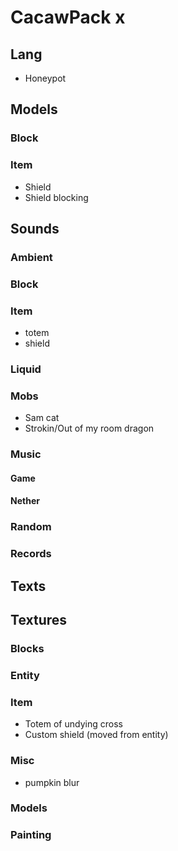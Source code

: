# CacawPack x

## Lang
- Honeypot
## Models
### Block
### Item
- Shield
- Shield blocking
## Sounds
### Ambient
### Block
### Item
- totem
- shield
### Liquid
### Mobs
- Sam cat
- Strokin/Out of my room dragon
### Music
#### Game
#### Nether
### Random
### Records
## Texts
## Textures
### Blocks
### Entity
### Item
- Totem of undying cross
- Custom shield (moved from entity)
### Misc
- pumpkin blur
### Models
### Painting
